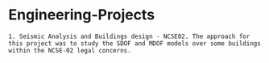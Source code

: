 # Engineering-Projects

	1. Seismic Analysis and Buildings design - NCSE02. The approach for this project was to study the SDOF and MDOF models over some buildings within the NCSE-02 legal concerns.
